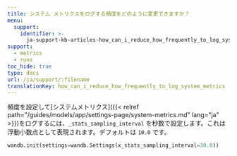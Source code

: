 ```yaml
---
title: システム メトリクスをログする頻度をどのように変更できますか？
menu:
  support:
    identifier: >-
      ja-support-kb-articles-how_can_i_reduce_how_frequently_to_log_system_metrics
support:
  - metrics
  - runs
toc_hide: true
type: docs
url: /ja/support/:filename
translationKey: how_can_i_reduce_how_frequently_to_log_system_metrics
---
```

頻度を設定して[システムメトリクス]({{< relref path="/guides/models/app/settings-page/system-metrics.md" lang="ja" >}})をログするには、`_stats_sampling_interval` を秒数で設定します。これは浮動小数点として表現されます。デフォルトは `10.0` です。

```python
wandb.init(settings=wandb.Settings(x_stats_sampling_interval=30.0))
```